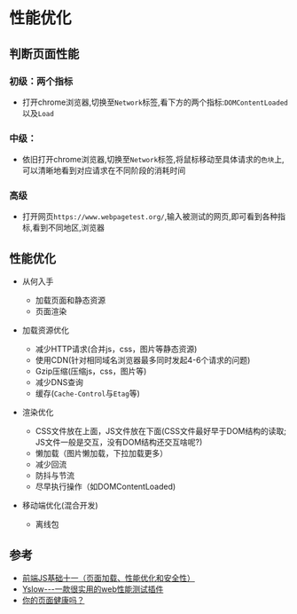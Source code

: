 # 性能优化

## 判断页面性能
### 初级：两个指标
- 打开chrome浏览器,切换至`Network`标签,看下方的两个指标:`DOMContentLoaded`以及`Load`
### 中级：
- 依旧打开chrome浏览器,切换至`Network`标签,将鼠标移动至具体请求的`色块`上,可以清晰地看到对应请求在不同阶段的消耗时间
### 高级
- 打开网页`https://www.webpagetest.org/`,输入被测试的网页,即可看到各种指标,看到不同地区,浏览器

  
## 性能优化
- 从何入手
  * 加载页面和静态资源
  * 页面渲染

- 加载资源优化
  * 减少HTTP请求(合并js，css，图片等静态资源)
  * 使用CDN(针对相同域名浏览器最多同时发起4-6个请求的问题)
  * Gzip压缩(压缩js，css，图片等)
  * 减少DNS查询
  * 缓存(`Cache-Control`与`Etag`等)

- 渲染优化
  * CSS文件放在上面，JS文件放在下面(CSS文件最好早于DOM结构的读取; JS文件一般是交互，没有DOM结构还交互啥呢?)
  * 懒加载（图片懒加载，下拉加载更多）
  * 减少回流
  * 防抖与节流
  * 尽早执行操作（如DOMContentLoaded)

- 移动端优化(混合开发)
  * 离线包

## 参考
- [前端JS基础十一（页面加载、性能优化和安全性）](https://www.jianshu.com/p/9210f0f84216)
- [Yslow---一款很实用的web性能测试插件](https://www.cnblogs.com/wajika/p/6278825.html)
- [你的页面健康吗？](https://zhuanlan.zhihu.com/p/54481501?utm_source=wechat_session&utm_medium=social&utm_oi=726559320958853120)
